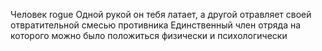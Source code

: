 Человек rogue 
Одной рукой он тебя латает, а другой отравляет своей отвратительной смесью противника
Единственный член отряда на которого можно было положиться физически и психологически